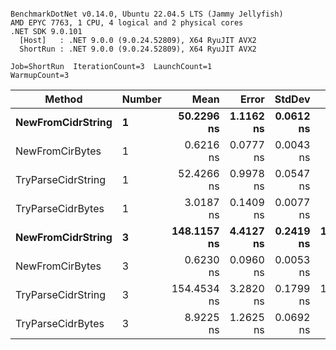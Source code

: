 ```

BenchmarkDotNet v0.14.0, Ubuntu 22.04.5 LTS (Jammy Jellyfish)
AMD EPYC 7763, 1 CPU, 4 logical and 2 physical cores
.NET SDK 9.0.101
  [Host]   : .NET 9.0.0 (9.0.24.52809), X64 RyuJIT AVX2
  ShortRun : .NET 9.0.0 (9.0.24.52809), X64 RyuJIT AVX2

Job=ShortRun  IterationCount=3  LaunchCount=1  
WarmupCount=3  

```
| Method             | Number | Mean        | Error     | StdDev    | Min         | Max         | Allocated |
|------------------- |------- |------------:|----------:|----------:|------------:|------------:|----------:|
| **NewFromCidrString**  | **1**      |  **50.2296 ns** | **1.1162 ns** | **0.0612 ns** |  **50.1882 ns** |  **50.2999 ns** |         **-** |
| NewFromCirBytes    | 1      |   0.6216 ns | 0.0777 ns | 0.0043 ns |   0.6181 ns |   0.6263 ns |         - |
| TryParseCidrString | 1      |  52.4266 ns | 0.9978 ns | 0.0547 ns |  52.3636 ns |  52.4618 ns |         - |
| TryParseCidrBytes  | 1      |   3.0187 ns | 0.1409 ns | 0.0077 ns |   3.0130 ns |   3.0275 ns |         - |
| **NewFromCidrString**  | **3**      | **148.1157 ns** | **4.4127 ns** | **0.2419 ns** | **147.8761 ns** | **148.3598 ns** |         **-** |
| NewFromCirBytes    | 3      |   0.6230 ns | 0.0960 ns | 0.0053 ns |   0.6171 ns |   0.6271 ns |         - |
| TryParseCidrString | 3      | 154.4534 ns | 3.2820 ns | 0.1799 ns | 154.2706 ns | 154.6302 ns |         - |
| TryParseCidrBytes  | 3      |   8.9225 ns | 1.2625 ns | 0.0692 ns |   8.8426 ns |   8.9627 ns |         - |
